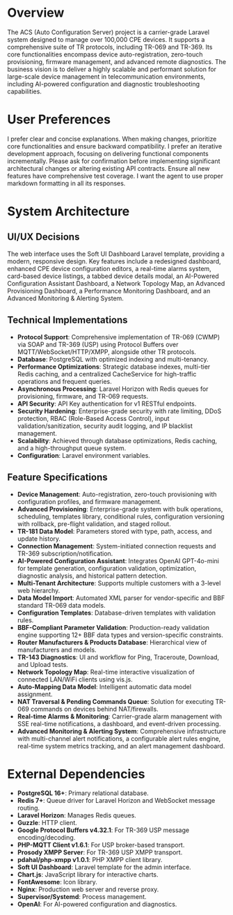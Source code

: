 # Overview
The ACS (Auto Configuration Server) project is a carrier-grade Laravel system designed to manage over 100,000 CPE devices. It supports a comprehensive suite of TR protocols, including TR-069 and TR-369. Its core functionalities encompass device auto-registration, zero-touch provisioning, firmware management, and advanced remote diagnostics. The business vision is to deliver a highly scalable and performant solution for large-scale device management in telecommunication environments, including AI-powered configuration and diagnostic troubleshooting capabilities.

# User Preferences
I prefer clear and concise explanations. When making changes, prioritize core functionalities and ensure backward compatibility. I prefer an iterative development approach, focusing on delivering functional components incrementally. Please ask for confirmation before implementing significant architectural changes or altering existing API contracts. Ensure all new features have comprehensive test coverage. I want the agent to use proper markdown formatting in all its responses.

# System Architecture

## UI/UX Decisions
The web interface uses the Soft UI Dashboard Laravel template, providing a modern, responsive design. Key features include a redesigned dashboard, enhanced CPE device configuration editors, a real-time alarms system, card-based device listings, a tabbed device details modal, an AI-Powered Configuration Assistant Dashboard, a Network Topology Map, an Advanced Provisioning Dashboard, a Performance Monitoring Dashboard, and an Advanced Monitoring & Alerting System.

## Technical Implementations
- **Protocol Support**: Comprehensive implementation of TR-069 (CWMP) via SOAP and TR-369 (USP) using Protocol Buffers over MQTT/WebSocket/HTTP/XMPP, alongside other TR protocols.
- **Database**: PostgreSQL with optimized indexing and multi-tenancy.
- **Performance Optimizations**: Strategic database indexes, multi-tier Redis caching, and a centralized CacheService for high-traffic operations and frequent queries.
- **Asynchronous Processing**: Laravel Horizon with Redis queues for provisioning, firmware, and TR-069 requests.
- **API Security**: API Key authentication for v1 RESTful endpoints.
- **Security Hardening**: Enterprise-grade security with rate limiting, DDoS protection, RBAC (Role-Based Access Control), input validation/sanitization, security audit logging, and IP blacklist management.
- **Scalability**: Achieved through database optimizations, Redis caching, and a high-throughput queue system.
- **Configuration**: Laravel environment variables.

## Feature Specifications
- **Device Management**: Auto-registration, zero-touch provisioning with configuration profiles, and firmware management.
- **Advanced Provisioning**: Enterprise-grade system with bulk operations, scheduling, templates library, conditional rules, configuration versioning with rollback, pre-flight validation, and staged rollout.
- **TR-181 Data Model**: Parameters stored with type, path, access, and update history.
- **Connection Management**: System-initiated connection requests and TR-369 subscription/notification.
- **AI-Powered Configuration Assistant**: Integrates OpenAI GPT-4o-mini for template generation, configuration validation, optimization, diagnostic analysis, and historical pattern detection.
- **Multi-Tenant Architecture**: Supports multiple customers with a 3-level web hierarchy.
- **Data Model Import**: Automated XML parser for vendor-specific and BBF standard TR-069 data models.
- **Configuration Templates**: Database-driven templates with validation rules.
- **BBF-Compliant Parameter Validation**: Production-ready validation engine supporting 12+ BBF data types and version-specific constraints.
- **Router Manufacturers & Products Database**: Hierarchical view of manufacturers and models.
- **TR-143 Diagnostics**: UI and workflow for Ping, Traceroute, Download, and Upload tests.
- **Network Topology Map**: Real-time interactive visualization of connected LAN/WiFi clients using vis.js.
- **Auto-Mapping Data Model**: Intelligent automatic data model assignment.
- **NAT Traversal & Pending Commands Queue**: Solution for executing TR-069 commands on devices behind NAT/firewalls.
- **Real-time Alarms & Monitoring**: Carrier-grade alarm management with SSE real-time notifications, a dashboard, and event-driven processing.
- **Advanced Monitoring & Alerting System**: Comprehensive infrastructure with multi-channel alert notifications, a configurable alert rules engine, real-time system metrics tracking, and an alert management dashboard.

# External Dependencies
- **PostgreSQL 16+**: Primary relational database.
- **Redis 7+**: Queue driver for Laravel Horizon and WebSocket message routing.
- **Laravel Horizon**: Manages Redis queues.
- **Guzzle**: HTTP client.
- **Google Protocol Buffers v4.32.1**: For TR-369 USP message encoding/decoding.
- **PHP-MQTT Client v1.6.1**: For USP broker-based transport.
- **Prosody XMPP Server**: For TR-369 USP XMPP transport.
- **pdahal/php-xmpp v1.0.1**: PHP XMPP client library.
- **Soft UI Dashboard**: Laravel template for the admin interface.
- **Chart.js**: JavaScript library for interactive charts.
- **FontAwesome**: Icon library.
- **Nginx**: Production web server and reverse proxy.
- **Supervisor/Systemd**: Process management.
- **OpenAI**: For AI-powered configuration and diagnostics.